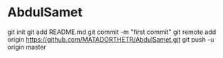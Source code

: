 # AbdulSamet
git init
git add README.md
git commit -m "first commit"
git remote add origin https://github.com/MATADORTHETR/AbdulSamet.git
git push -u origin master
